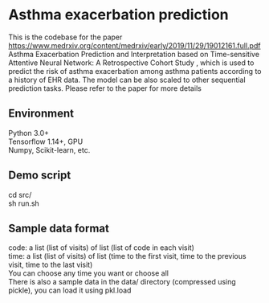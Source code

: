# Asthma exacerbation prediction
This is the codebase for the paper https://www.medrxiv.org/content/medrxiv/early/2019/11/29/19012161.full.pdf <br>
Asthma Exacerbation Prediction and Interpretation based on Time-sensitive Attentive Neural Network: A Retrospective Cohort Study
, which is used to predict the risk of asthma exacerbation among asthma patients according to a history of EHR data. The model can be also scaled to other sequential prediction tasks. Please refer to the paper for more details

## Environment
Python 3.0+ <br>
Tensorflow 1.14+, GPU <br>
Numpy, Scikit-learn, etc.

## Demo script
cd src/ <br>
sh run.sh

## Sample data format
code: a list (list of visits) of list (list of code in each visit) <br>
time: a list (list of visits) of list (time to the first visit, time to the previous visit, time to the last visit) <br>
You can choose any time you want or choose all <br>
There is also a sample data in the data/ directory (compressed using pickle), you can load it using pkl.load
